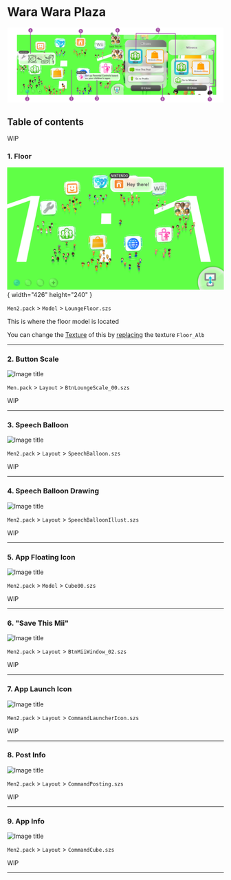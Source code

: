 # Wara Wara Plaza

![image](imgs/wwptutorial.png)

## Table of contents

WIP

### 1. Floor

![Image title](../themes/static/imgs/static/s4.png){ width="426" height="240" }

`Men2.pack` > `Model` > `LoungeFloor.szs`

This is where the floor model is located

You can change the [Texture](../general/textures.md) of this by [replacing](../general/exportimport.md#replace) the texture `Floor_Alb`

----------------------

### 2. Button Scale

![Image title](#)

`Men.pack` > `Layout` > `BtnLoungeScale_00.szs`

WIP

----------------------

### 3. Speech Balloon

![Image title](#)

`Men2.pack` > `Layout` > `SpeechBalloon.szs`

WIP

----------------------

### 4. Speech Balloon Drawing

![Image title](#)

`Men2.pack` > `Layout` > `SpeechBalloonIllust.szs`

WIP

----------------------

### 5. App Floating Icon

![Image title](#)

`Men2.pack` > `Model` > `Cube00.szs`

WIP

----------------------

### 6. "Save This Mii"

![Image title](#)

`Men2.pack` > `Layout` > `BtnMiiWindow_02.szs`

WIP

----------------------

### 7. App Launch Icon

![Image title](#)

`Men2.pack` > `Layout` > `CommandLauncherIcon.szs`

WIP

----------------------

### 8. Post Info

![Image title](#)

`Men2.pack` > `Layout` > `CommandPosting.szs`

WIP

----------------------

### 9. App Info

![Image title](#)

`Men2.pack` > `Layout` > `CommandCube.szs`

WIP

----------------------